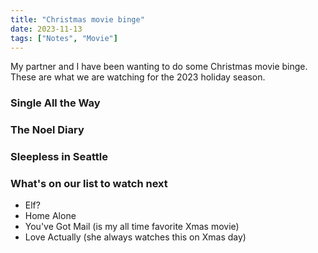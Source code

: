 ```yaml
---
title: "Christmas movie binge"
date: 2023-11-13
tags: ["Notes", "Movie"]
---
```


My partner and I have been wanting to do some Christmas movie binge. These are what we are watching for the 2023 holiday season. 

### Single All the Way 

### The Noel Diary 

### Sleepless in Seattle 


### What's on our list to watch next
- Elf? 
- Home Alone 
- You've Got Mail (is my all time favorite Xmas movie)
- Love Actually (she always watches this on Xmas day)